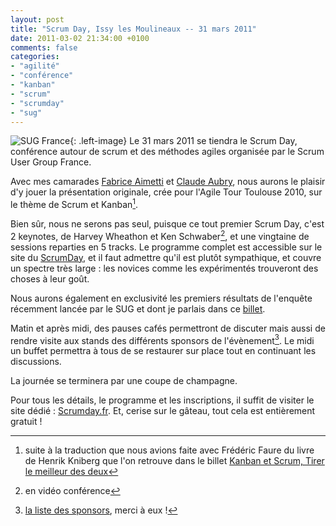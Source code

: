 ```yaml
---
layout: post
title: "Scrum Day, Issy les Moulineaux -- 31 mars 2011"
date: 2011-03-02 21:34:00 +0100
comments: false
categories: 
- "agilité"
- "conférence"
- "kanban"
- "scrum"
- "scrumday"
- "sug"
---
```

![SUG France](https://blog.crafting-labs.fr/images/logo/logo_sug.jpeg){: .left-image}
 Le 31 mars 2011 se tiendra le Scrum Day, conférence autour de scrum et des méthodes agiles organisée par le Scrum User Group France.

Avec mes camarades [Fabrice Aimetti](http://www.fabrice-aimetti.fr) et [Claude Aubry](http://www.aubryconseil.com), nous aurons le plaisir d'y jouer la présentation originale, crée pour l'Agile Tour Toulouse 2010, sur le thème de Scrum et Kanban[^1].

Bien sûr, nous ne serons pas seul, puisque ce tout premier Scrum Day, c'est 2 keynotes, de Harvey Wheathon et Ken Schwaber[^2], et une vingtaine de sessions reparties en 5 tracks. Le programme complet est accessible sur le site du [ScrumDay](http://www.scrumday.fr), et il faut admettre qu'il est plutôt sympathique, et couvre un spectre très large : les novices comme les expérimentés trouveront des choses à leur goût.

Nous aurons également en exclusivité les premiers résultats de l'enquête récemment lancée par le SUG et dont je parlais dans ce [billet](/index.php?post/2011/02/27/Vous%2C-votre-organisation-et-l-approche-Agile-en-2011).

Matin et après midi, des pauses cafés permettront de discuter mais aussi de rendre visite aux stands des différents sponsors de l'évènement[^3]. Le midi un buffet permettra à tous de se restaurer sur place tout en continuant les discussions.

La journée se terminera par une coupe de champagne.

Pour tous les détails, le programme et les inscriptions, il suffit de visiter le site dédié : [Scrumday.fr](http://www.scrumday.fr). Et, cerise sur le gâteau, tout cela est entièrement gratuit !


[^1]: suite à la traduction que nous avions faite avec Frédéric Faure du livre de Henrik Kniberg que l'on retrouve dans le billet [Kanban et Scrum, Tirer le meilleur des deux](/index.php?post/2010/02/14/Kanban-et-Scrum-%3A-Tirer-le-meilleur-des-deux-les-figures-en-fran%C3%A7ais.)
[^2]: en vidéo conférence
[^3]: [la liste des sponsors](http://scrumdayfrance.cloudapp.net/sponsors-de-l-evenement), merci à eux !
